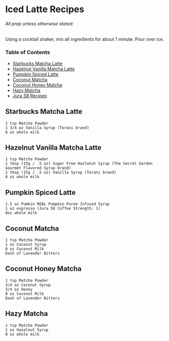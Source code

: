 # Iced Latte Recipes

###### All prep unless otherwise stated:
Using a cocktail shaker, mix all ingredients for about 1 minute.  Pour over ice.

### Table of Contents
- [Starbucks Matcha Latte](#starbucks-matcha-latte)
- [Hazelnut Vanilla Matcha Latte](#hazelnut-vanilla-matcha-latte)
- [Pumpkin Spiced Latte](#pumpkin-spiced-latte)
- [Coconut Matcha](#coconut-matcha)
- [Coconut Honey Matcha](#coconut-honey-matcha)
- [Hazy Matcha](#hazy-matcha)
- [Jura S8 Recipes](https://github.com/bruno-sardine/Jura-Recipes/blob/main/README.md)

## **Starbucks Matcha Latte**

```
1 tsp Matcha Powder
1 3/4 oz Vanilla Syrup (Torani brand)
8 oz whole milk
```

## **Hazelnut Vanilla Matcha Latte**

```
1 tsp Matcha Powder
1 tbsp (15g / .5 oz) Sugar Free Hazlenut Syrup (The Secret Garden Gourmet Flavored Syrup brand)
1 tbsp (15g / .5 oz) Vanilla Syrup (Torani brand)
8 oz whole milk
```

## **Pumpkin Spiced Latte**

```
1.5 oz Pumkin REÀL Pumpkin Puree Infused Syrup
1 oz espresso (Jura S8 Coffee Strength: 1)
8oz whole milk
```

## **Coconut Matcha**

```
1 tsp Matcha Powder
1 oz Coconut Syrup
8 oz Coconut Milk
Dash of Lavender Bitters
```

## **Coconut Honey Matcha**
```
1 tsp Matcha Powder
3/4 oz Coconut Syrup
3/4 oz Honey
8 oz Coconut Milk
Dash of Lavender Bitters
```

## **Hazy Matcha**
```
1 tsp Matcha Powder
1 oz Hazelnut Syrup
8 oz whole milk
```

